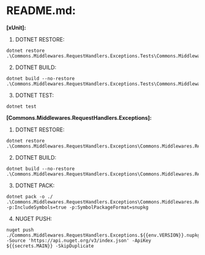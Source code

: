 # README.md:

**[xUnit]:**

1. DOTNET RESTORE:
```
dotnet restore .\Commons.Middlewares.RequestHandlers.Exceptions.Tests\Commons.Middlewares.RequestHandlers.Exceptions.Tests.csproj
```

2. DOTNET BUILD:
```
dotnet build --no-restore .\Commons.Middlewares.RequestHandlers.Exceptions.Tests\Commons.Middlewares.RequestHandlers.Exceptions.Tests.csproj
```

3. DOTNET TEST:
```
dotnet test
```


**[Commons.Middlewares.RequestHandlers.Exceptions]:**

1. DOTNET RESTORE:
```
dotnet restore .\Commons.Middlewares.RequestHandlers.Exceptions\Commons.Middlewares.RequestHandlers.Exceptions.csproj
```

2. DOTNET BUILD:
```
dotnet build --no-restore .\Commons.Middlewares.RequestHandlers.Exceptions\Commons.Middlewares.RequestHandlers.Exceptions.csproj
```

3. DOTNET PACK:
```
dotnet pack -o ./ .\Commons.Middlewares.RequestHandlers.Exceptions\Commons.Middlewares.RequestHandlers.Exceptions.csproj -p:IncludeSymbols=true -p:SymbolPackageFormat=snupkg
```

4. NUGET PUSH:
```
nuget push ./Commons.Middlewares.RequestHandlers.Exceptions.${{env.VERSION}}.nupkg -Source 'https://api.nuget.org/v3/index.json' -ApiKey ${{secrets.MAIN}} -SkipDuplicate
```